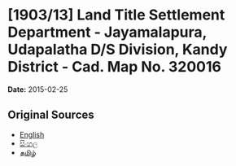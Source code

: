 # [1903/13] Land Title Settlement Department - Jayamalapura, Udapalatha D/S Division, Kandy District - Cad. Map No. 320016

**Date:** 2015-02-25

## Original Sources

- [English](https://documents.gov.lk/view/extra-gazettes/2015/2/1903-13_E.pdf)
- [සිංහල](https://documents.gov.lk/view/extra-gazettes/2015/2/1903-13_S.pdf)
- [தமிழ்](https://documents.gov.lk/view/extra-gazettes/2015/2/1903-13_T.pdf)
